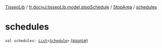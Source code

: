 [TisseoLib](../../index.md) / [fr.docjyJ.tisseoLib.model.stopSchedule](../index.md) / [StopArea](index.md) / [schedules](./schedules.md)

# schedules

`val schedules: `[`List`](https://kotlinlang.org/api/latest/jvm/stdlib/kotlin.collections/-list/index.html)`<`[`Schedule`](../-schedule/index.md)`>` [(source)](https://github.com/docjyj/tisseoLib/tree/master/src/main/kotlin/fr/docjyJ/tisseoLib/model/stopSchedule/StopArea.kt#L16)